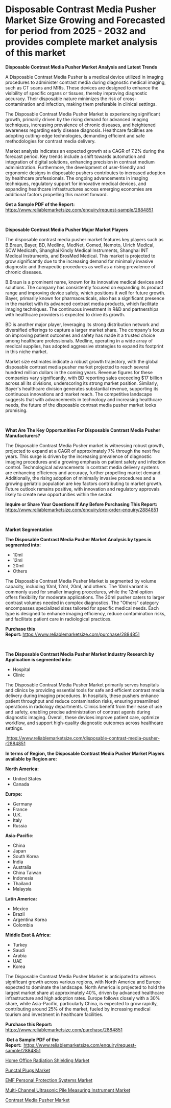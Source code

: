 <p><h1>Disposable Contrast Media Pusher Market Size Growing and Forecasted for period from 2025 - 2032 and provides complete market analysis of this market</h1></p><p><strong>Disposable Contrast Media Pusher Market Analysis and Latest Trends</strong></p>
<p><p>A Disposable Contrast Media Pusher is a medical device utilized in imaging procedures to administer contrast media during diagnostic medical imaging, such as CT scans and MRIs. These devices are designed to enhance the visibility of specific organs or tissues, thereby improving diagnostic accuracy. Their disposable nature minimizes the risk of cross-contamination and infection, making them preferable in clinical settings.</p><p>The Disposable Contrast Media Pusher Market is experiencing significant growth, primarily driven by the rising demand for advanced imaging techniques, increasing prevalence of chronic diseases, and heightened awareness regarding early disease diagnosis. Healthcare facilities are adopting cutting-edge technologies, demanding efficient and safe methodologies for contrast media delivery. </p><p>Market analysis indicates an expected growth at a CAGR of 7.2% during the forecast period. Key trends include a shift towards automation and integration of digital solutions, enhancing precision in contrast medium administration. Furthermore, the development of user-friendly and ergonomic designs in disposable pushers contributes to increased adoption by healthcare professionals. The ongoing advancements in imaging techniques, regulatory support for innovative medical devices, and expanding healthcare infrastructures across emerging economies are additional factors propelling this market forward.</p></p>
<p><strong>Get a Sample PDF of the Report:&nbsp;</strong> <a href="https://www.reliablemarketsize.com/enquiry/request-sample/2884851?utm_campaign=1943&utm_medium=2&utm_source=Github&utm_content=ia&utm_term=13032025&utm_id=disposable-contrast-media-pusher">https://www.reliablemarketsize.com/enquiry/request-sample/2884851</a></p>
<p>&nbsp;</p>
<p><strong>Disposable Contrast Media Pusher Major Market Players</strong></p>
<p><p>The disposable contrast media pusher market features key players such as B.Braun, Bayer, BD, Medline, MedNet, Comed, Nemoto, Ulrich Medical, SCW Medicath, Shanghai Kindly Medical Instruments, Shanghai INT Medical Instruments, and BrosMed Medical. This market is projected to grow significantly due to the increasing demand for minimally invasive diagnostic and therapeutic procedures as well as a rising prevalence of chronic diseases.</p><p>B.Braun is a prominent name, known for its innovative medical devices and solutions. The company has consistently focused on expanding its product range and improving device safety, which positions it well for future growth. Bayer, primarily known for pharmaceuticals, also has a significant presence in the market with its advanced contrast media products, which facilitate imaging techniques. The continuous investment in R&D and partnerships with healthcare providers is expected to drive its growth.</p><p>BD is another major player, leveraging its strong distribution network and diversified offerings to capture a larger market share. The company's focus on improving patient outcomes and safety has made it a trusted choice among healthcare professionals. Medline, operating in a wide array of medical supplies, has adopted aggressive strategies to expand its footprint in this niche market.</p><p>Market size estimates indicate a robust growth trajectory, with the global disposable contrast media pusher market projected to reach several hundred million dollars in the coming years. Revenue figures for these companies vary significantly, with BD reporting sales exceeding $17 billion across all its divisions, underscoring its strong market position. Similarly, Bayer's healthcare division generates substantial revenue, supporting its continuous innovations and market reach. The competitive landscape suggests that with advancements in technology and increasing healthcare needs, the future of the disposable contrast media pusher market looks promising.</p></p>
<p>&nbsp;</p>
<p><strong>What Are The Key Opportunities For Disposable Contrast Media Pusher Manufacturers?</strong></p>
<p><p>The Disposable Contrast Media Pusher market is witnessing robust growth, projected to expand at a CAGR of approximately 7% through the next five years. This surge is driven by the increasing prevalence of diagnostic imaging procedures and a growing emphasis on patient safety and infection control. Technological advancements in contrast media delivery systems are enhancing efficiency and accuracy, further propelling market demand. Additionally, the rising adoption of minimally invasive procedures and a growing geriatric population are key factors contributing to market growth. Future outlook remains positive, with innovation and regulatory approvals likely to create new opportunities within the sector.</p></p>
<p><strong>Inquire or Share Your Questions If Any Before Purchasing This Report:</strong> <a href="https://www.reliablemarketsize.com/enquiry/pre-order-enquiry/2884851?utm_campaign=1943&utm_medium=2&utm_source=Github&utm_content=ia&utm_term=13032025&utm_id=disposable-contrast-media-pusher">https://www.reliablemarketsize.com/enquiry/pre-order-enquiry/2884851</a></p>
<p>&nbsp;</p>
<p><strong>Market Segmentation</strong></p>
<p><strong>The Disposable Contrast Media Pusher Market Analysis by types is segmented into:</strong></p>
<p><ul><li>10ml</li><li>12ml</li><li>20ml</li><li>Others</li></ul></p>
<p><p>The Disposable Contrast Media Pusher Market is segmented by volume capacity, including 10ml, 12ml, 20ml, and others. The 10ml variant is commonly used for smaller imaging procedures, while the 12ml option offers flexibility for moderate applications. The 20ml pusher caters to larger contrast volumes needed in complex diagnostics. The "Others" category encompasses specialized sizes tailored for specific medical needs. Each type is designed to enhance imaging efficiency, reduce contamination risks, and facilitate patient care in radiological practices.</p></p>
<p><strong>Purchase this Report:&nbsp;</strong><a href="https://www.reliablemarketsize.com/purchase/2884851?utm_campaign=1943&utm_medium=2&utm_source=Github&utm_content=ia&utm_term=13032025&utm_id=disposable-contrast-media-pusher">https://www.reliablemarketsize.com/purchase/2884851</a></p>
<p>&nbsp;</p>
<p><strong>The Disposable Contrast Media Pusher Market Industry Research by Application is segmented into:</strong></p>
<p><ul><li>Hospital</li><li>Clinic</li></ul></p>
<p><p>The Disposable Contrast Media Pusher Market primarily serves hospitals and clinics by providing essential tools for safe and efficient contrast media delivery during imaging procedures. In hospitals, these pushers enhance patient throughput and reduce contamination risks, ensuring streamlined operations in radiology departments. Clinics benefit from their ease of use and safety, enabling precise administration of contrast agents during diagnostic imaging. Overall, these devices improve patient care, optimize workflow, and support high-quality diagnostic outcomes across healthcare settings.</p></p>
<p><a href="https://www.reliablemarketsize.com/disposable-contrast-media-pusher-r2884851?utm_campaign=1943&utm_medium=2&utm_source=Github&utm_content=ia&utm_term=13032025&utm_id=disposable-contrast-media-pusher">&nbsp;https://www.reliablemarketsize.com/disposable-contrast-media-pusher-r2884851</a></p>
<p><strong>In terms of Region, the Disposable Contrast Media Pusher Market Players available by Region are:</strong></p>
<p>
    <p> <strong> North America: </strong>
        <ul>
            <li>United States</li>
            <li>Canada</li>
        </ul>
        </p> 
    <p> <strong> Europe: </strong>
        <ul>
            <li>Germany</li>
            <li>France</li>
            <li>U.K.</li>
            <li>Italy</li>
            <li>Russia</li>
        </ul>
        </p> 
    <p> <strong> Asia-Pacific: </strong>
        <ul>
            <li>China</li>
            <li>Japan</li>
            <li>South Korea</li>
            <li>India</li>
            <li>Australia</li>
            <li>China Taiwan</li>
            <li>Indonesia</li>
            <li>Thailand</li>
            <li>Malaysia</li>
        </ul>
        </p> 
    <p> <strong> Latin America: </strong>
        <ul>
            <li>Mexico</li>
            <li>Brazil</li>
            <li>Argentina Korea</li>
            <li>Colombia</li>
        </ul>
        </p> 
    <p> <strong> Middle East & Africa: </strong>
        <ul>
            <li>Turkey</li>
            <li>Saudi</li>
            <li>Arabia</li>
            <li>UAE</li>
            <li>Korea</li>
        </ul>
    </p>
    </p>
<p><p>The Disposable Contrast Media Pusher Market is anticipated to witness significant growth across various regions, with North America and Europe expected to dominate the landscape. North America is projected to hold the largest market share at approximately 40%, driven by advanced healthcare infrastructure and high adoption rates. Europe follows closely with a 30% share, while Asia-Pacific, particularly China, is expected to grow rapidly, contributing around 25% of the market, fueled by increasing medical tourism and investment in healthcare facilities.</p></p>
<p><strong>Purchase this Report: </strong><a href="https://www.reliablemarketsize.com/purchase/2884851?utm_campaign=1943&utm_medium=2&utm_source=Github&utm_content=ia&utm_term=13032025&utm_id=disposable-contrast-media-pusher">https://www.reliablemarketsize.com/purchase/2884851</a></p>
<p>&nbsp;<strong>Get a Sample PDF of the Report:&nbsp;&nbsp;</strong><a href="https://www.reliablemarketsize.com/enquiry/request-sample/2884851?utm_campaign=1943&utm_medium=2&utm_source=Github&utm_content=ia&utm_term=13032025&utm_id=disposable-contrast-media-pusher">https://www.reliablemarketsize.com/enquiry/request-sample/2884851</a></p>
<p><strong></strong></p>
<p><p><a href="https://github.com/laconiioba3/Market-Research-Report-List-1/blob/main/home-office-radiation-shielding-market.md?utm_campaign=1943&utm_medium=2&utm_source=Github&utm_content=ia&utm_term=13032025&utm_id=disposable-contrast-media-pusher">Home Office Radiation Shielding Market</a></p><p><a href="https://github.com/sadaandilou/Market-Research-Report-List-1/blob/main/punctal-plugs-market.md?utm_campaign=1943&utm_medium=2&utm_source=Github&utm_content=ia&utm_term=13032025&utm_id=disposable-contrast-media-pusher">Punctal Plugs Market</a></p><p><a href="https://github.com/moroesarta/Market-Research-Report-List-1/blob/main/emf-personal-protection-systems-market.md?utm_campaign=1943&utm_medium=2&utm_source=Github&utm_content=ia&utm_term=13032025&utm_id=disposable-contrast-media-pusher">EMF Personal Protection Systems Market</a></p><p><a href="https://github.com/ChiragRP21/Market-Research-Report-List-7/blob/main/multi-channel-ultrasonic-pile-measuring-instrument-market.md?utm_campaign=1943&utm_medium=2&utm_source=Github&utm_content=ia&utm_term=13032025&utm_id=disposable-contrast-media-pusher">Multi-Channel Ultrasonic Pile Measuring Instrument Market</a></p><p><a href="https://github.com/seherlouize/Market-Research-Report-List-1/blob/main/contrast-media-pusher-market.md?utm_campaign=1943&utm_medium=2&utm_source=Github&utm_content=ia&utm_term=13032025&utm_id=disposable-contrast-media-pusher">Contrast Media Pusher Market</a></p></p>